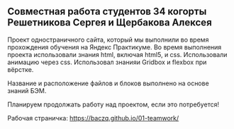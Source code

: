 Совместная работа студентов 34 когорты Решетникова Сергея и Щербакова Алексея
------------------------------------      

Проект одностраничного сайта, который мы выполнили во время прохождения обучения на Яндекс Практикуме. Во время выполнения проекта использовали знания html, включая html5, и css. Использовали анимацию через css. Использовал знанияи Gridbox и flexbox при вёрстке.

Название и расположение файлов и блоков выполнено на основе знаний БЭМ.

Планируем продолжать работу над проектом, если это потребуется!

Рабочая страничка: https://baczq.github.io/01-teamwork/
